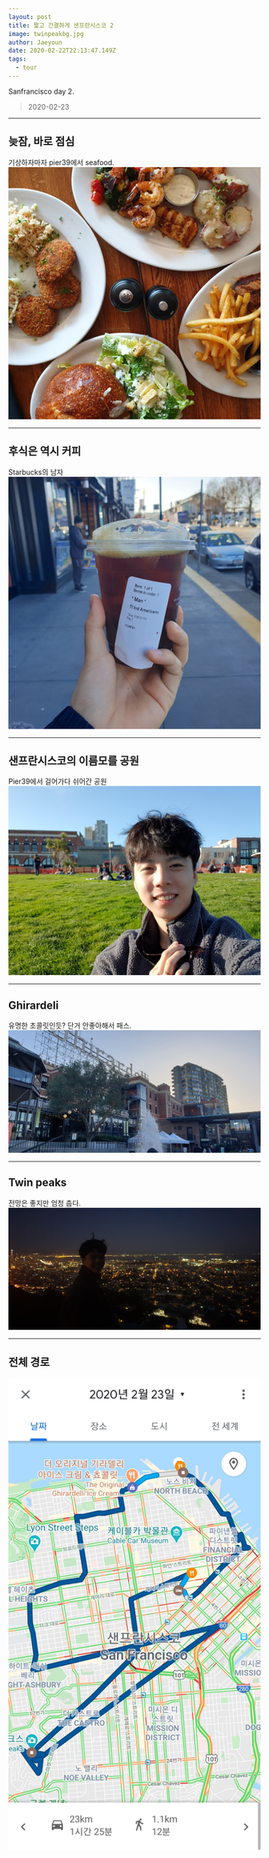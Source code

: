 ```yaml
---
layout: post
title: 짧고 간결하게 샌프란시스코 2
image: twinpeakbg.jpg
author: Jaeyoun
date: 2020-02-22T22:13:47.149Z
tags: 
  - tour
---
```


Sanfrancisco day 2.
> 2020-02-23

---

## 늦잠, 바로 점심
기상하자마자 pier39에서 seafood.
![Seafood](seafood.jpg)

---

## 후식은 역시 커피
Starbucks의 남자
![Man](Man.jpg)

---

## 샌프란시스코의 이름모를 공원
Pier39에서 걸어가다 쉬어간 공원
![Park](park.jpg)

---

## Ghirardeli
유명한 초콜릿인듯? 단거 안좋아해서 패스.
![Ghirardeli](ghirardeli.jpg)

---

## Twin peaks
전망은 좋지만 엄청 춥다.
![twinpeak](twinpeak.jpg)

---

## 전체 경로
![map](23.jpg)